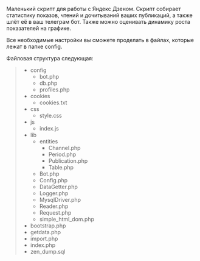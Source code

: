 Маленький скрипт для работы с Яндекс Дзеном. Скрипт собирает статистику показов, чтений и дочитываний ваших публикаций, а также шлёт её в ваш телеграм бот. Также можно оценивать динамику роста показателей на графике.

Все необходимые настройки вы сможете проделать в файлах, которые лежат в папке config.

Файловая структура следующая:

<blockquote>    
<ul>
	<li>
		config
		<ul>
			<li>bot.php</li>	
			<li>db.php</li>	
			<li>profiles.php</li>	
		</ul>
	</li>
	<li>
		cookies
		<ul>
			<li>cookies.txt</li>				
		</ul>
	</li>
	<li>
		css
		<ul>
			<li>style.css</li>				
		</ul>
	</li>
	<li>
		js
		<ul>
			<li>index.js</li>				
		</ul>
	</li>
	<li>
		lib
		<ul>
			<li>
				entities
				<ul>
					<li>Channel.php</li>	
					<li>Period.php</li>	
					<li>Publication.php</li>	
					<li>Table.php</li>
				</ul>
			</li>	
			<li>Bot.php</li>	
			<li>Config.php</li>	
			<li>DataGetter.php</li>
			<li>Logger.php</li>
			<li>MysqlDriver.php</li>
			<li>Reader.php</li>
			<li>Request.php</li>
			<li>simple_html_dom.php</li>
		</ul>
	</li>
	<li>bootstrap.php</li>
	<li>getdata.php</li>
	<li>import.php</li>
	<li>index.php</li>
	<li>zen_dump.sql</li>
</ul>
</blockquote>